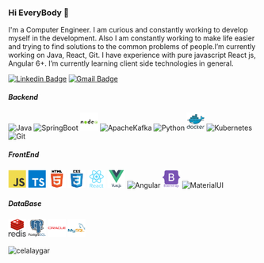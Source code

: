 ### Hi EveryBody 👋
I'm a Computer Engineer. I am curious and constantly working to develop myself in the development. Also I am constantly working to make life easier and trying to find solutions to the common problems of people.I’m currently working on Java, React, Git. I have experience with pure javascript React js, Angular 6+.  I’m currently learning client side technologies in general.

[![Linkedin Badge](https://img.shields.io/badge/-celalaygar-blue?style=flat-square&logo=Linkedin&logoColor=white&link=https://www.linkedin.com/in/celalaygar/)](https://www.linkedin.com/in/celalaygar/) 
[![Gmail Badge](https://img.shields.io/badge/-celal.aygar@gmail.com-c14438?style=flat-square&logo=Gmail&logoColor=white&link=mailto:celal.aygar@gmail.com)](mailto:celal.aygar@gmail.com)

##### Backend
<p align="left">
  <img src="https://raw.githubusercontent.com/danielcranney/readme-generator/main/public/icons/skills/java-colored.svg" width="36" height="36" alt="Java" />
  <img src="https://www.vectorlogo.zone/logos/springio/springio-icon.svg" width="36" height="36" alt="SpringBoot" />
  <img src="https://raw.githubusercontent.com/devicons/devicon/master/icons/nodejs/nodejs-original-wordmark.svg" width="36" height="36" alt="NodeJs" />
  <img src="https://www.vectorlogo.zone/logos/apache_kafka/apache_kafka-icon.svg" width="36" height="36" alt="ApacheKafka" />
  <img src="https://raw.githubusercontent.com/danielcranney/readme-generator/main/public/icons/skills/python-colored.svg" width="36" height="36" alt="Python" />
  <img src="https://raw.githubusercontent.com/devicons/devicon/master/icons/docker/docker-original-wordmark.svg" width="36" height="36" alt="Docker" />
  <img src="https://www.vectorlogo.zone/logos/kubernetes/kubernetes-icon.svg" width="36" height="36" alt="Kubernetes" />
  <img src="https://www.vectorlogo.zone/logos/git-scm/git-scm-icon.svg" width="36" height="36" alt="Git" />
</p>

##### FrontEnd
<p align="left">
  <img src="https://raw.githubusercontent.com/devicons/devicon/master/icons/javascript/javascript-original.svg" width="36" height="36" alt="JavaScript" />
  <img src="https://raw.githubusercontent.com/devicons/devicon/master/icons/typescript/typescript-original.svg" width="36" height="36" alt="TypeScript" />
  <img src="https://raw.githubusercontent.com/devicons/devicon/master/icons/html5/html5-original-wordmark.svg" width="36" height="36" alt="HTML5" />
  <img src="https://raw.githubusercontent.com/devicons/devicon/master/icons/css3/css3-original-wordmark.svg" width="36" height="36" alt="CSS3" />
  <img src="https://raw.githubusercontent.com/devicons/devicon/master/icons/react/react-original-wordmark.svg" width="36" height="36" alt="Reactjs" />
  <img src="https://raw.githubusercontent.com/devicons/devicon/master/icons/vuejs/vuejs-original-wordmark.svg" width="36" height="36" alt="VUEJS" />
  <img src="https://angular.io/assets/images/logos/angular/angular.svg" width="36" height="36" alt="Angular" />
  <img src="https://raw.githubusercontent.com/devicons/devicon/master/icons/bootstrap/bootstrap-plain-wordmark.svg" width="36" height="36" alt="Bootstrap" />
  <img src="https://raw.githubusercontent.com/danielcranney/readme-generator/main/public/icons/skills/materialui-colored.svg" width="36" height="36" alt="MaterialUI" />
</p>

##### DataBase
<p align="left">
  <img src="https://raw.githubusercontent.com/devicons/devicon/master/icons/redis/redis-original-wordmark.svg" width="36" height="36" alt="REDİS" />
  <img src="https://raw.githubusercontent.com/devicons/devicon/master/icons/postgresql/postgresql-original-wordmark.svg" width="36" height="36" alt="PostgreSQL" />
  <img src="https://raw.githubusercontent.com/devicons/devicon/master/icons/oracle/oracle-original.svg" width="36" height="36" alt="ORACLE" />
  <img src="https://raw.githubusercontent.com/devicons/devicon/master/icons/mysql/mysql-original-wordmark.svg" width="36" height="36" alt="MySQL" />
</p>
<p><img align="center" src="https://github-readme-streak-stats.herokuapp.com/?user=celalaygar&" alt="celalaygar" /></p>
